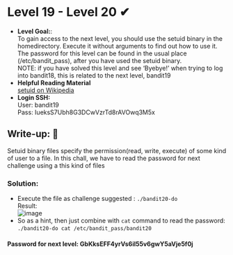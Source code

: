 # Level 19 - Level 20 ✔
- **Level Goal:**:<br>
To gain access to the next level, you should use the setuid binary in the homedirectory. Execute it without arguments to find out how to use it. The password for this level can be found in the usual place (/etc/bandit_pass), after you have used the setuid binary.<br>
NOTE: if you have solved this level and see ‘Byebye!’ when trying to log into bandit18, this is related to the next level, bandit19<br>
- **Helpful Reading Material**<br>
[setuid on Wikipedia](https://en.wikipedia.org/wiki/Setuid)<br>                                   
- **Login SSH:**<br>
User: bandit19<br>
Pass: IueksS7Ubh8G3DCwVzrTd8rAVOwq3M5x<br>
## Write-up: 📝<br>
Setuid binary files specify the permission(read, write, execute) of some kind of user to a file. In this chall, we have to read the password for next challenge using a this kind of files<br>
### Solution:<br>
- Execute the file as challenge suggested : `./bandit20-do` <br>
Result: <br>
![image](https://user-images.githubusercontent.com/48288606/135791198-61742b54-c565-47cf-843d-f9c1927f33d8.png)
- So as a hint, then just combine with `cat` command to read the password: `./bandit20-do cat /etc/bandit_pass/bandit20`<br>
#### Password for next level: GbKksEFF4yrVs6il55v6gwY5aVje5f0j 


